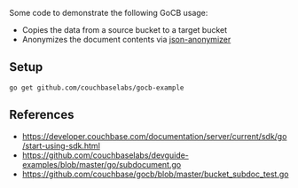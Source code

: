 
Some code to demonstrate the following GoCB usage:

- Copies the data from a source bucket to a target bucket
- Anonymizes the document contents via [json-anonymizer](https://github.com/tleyden/json-anonymizer)


## Setup

```
go get github.com/couchbaselabs/gocb-example
```


## References

* https://developer.couchbase.com/documentation/server/current/sdk/go/start-using-sdk.html
* https://github.com/couchbaselabs/devguide-examples/blob/master/go/subdocument.go
* https://github.com/couchbase/gocb/blob/master/bucket_subdoc_test.go